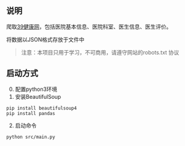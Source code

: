 ## 说明
爬取[39健康网](https://yyk.39.net/guangzhou/hospitals/)，包括医院基本信息、医院科室、医生信息、医生评价。

将数据以JSON格式存放于文件中

> 注意：本项目只用于学习，不可商用，请遵守网站的robots.txt 协议

## 启动方式
0. 配置python3环境
1. 安装BeautifulSoup
```shell
pip install beautifulsoup4
pip install pandas
```
2. 启动命令
```shell
python src/main.py
```